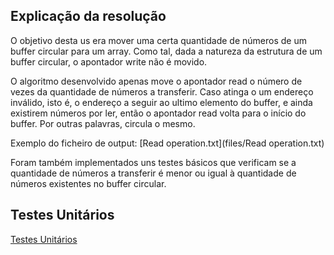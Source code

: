 ## Explicação da resolução

O objetivo desta us era mover uma certa quantidade de números de um buffer circular para um array.
Como tal, dada a natureza da estrutura de um buffer circular, o apontador write não é movido. 

O algoritmo desenvolvido
apenas move o apontador read o número de vezes da quantidade de números a transferir. Caso atinga o um endereço inválido, 
isto é, o endereço a seguir ao ultimo elemento do buffer, e ainda existirem números por ler, então o apontador read volta 
para o início do buffer. Por outras palavras, circula o mesmo. 

Exemplo do ficheiro de output: [Read operation.txt](files/Read operation.txt)

Foram também implementados uns testes básicos que verificam
se a quantidade de números a transferir é menor ou igual à quantidade de números existentes no buffer circular.

## Testes Unitários

[Testes Unitários](USAC03Tests.md)